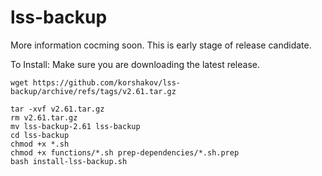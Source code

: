 # lss-backup

More information cocming soon. This is early stage of release candidate.

To Install:
Make sure you are downloading the latest release.
```
wget https://github.com/korshakov/lss-backup/archive/refs/tags/v2.61.tar.gz
```
```
tar -xvf v2.61.tar.gz
rm v2.61.tar.gz
mv lss-backup-2.61 lss-backup
cd lss-backup
chmod +x *.sh
chmod +x functions/*.sh prep-dependencies/*.sh.prep
bash install-lss-backup.sh
```
